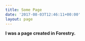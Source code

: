 ```yaml
---
title: Some Page
date: '2017-08-03T12:46:11+00:00'
layout: page
---
```



**I was a page created in Forestry.**